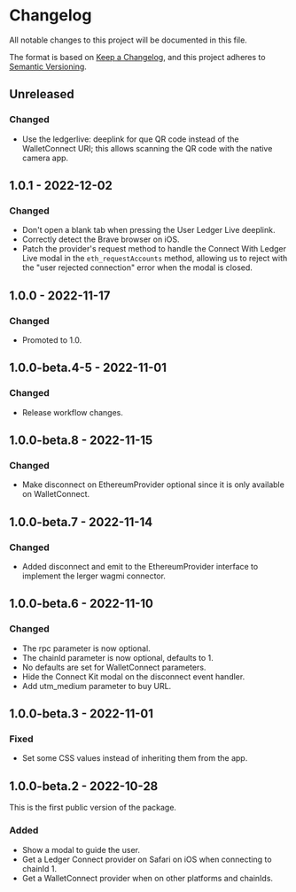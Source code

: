 # Changelog

All notable changes to this project will be documented in this file.

The format is based on [Keep a Changelog](https://keepachangelog.com/en/1.0.0/),
and this project adheres to [Semantic Versioning](https://semver.org/spec/v2.0.0.html).

## Unreleased
### Changed
- Use the ledgerlive: deeplink for que QR code instead of the WalletConnect
  URI; this allows scanning the QR code with the native camera app.

## 1.0.1 - 2022-12-02
### Changed
- Don't open a blank tab when pressing the User Ledger Live deeplink.
- Correctly detect the Brave browser on iOS.
- Patch the provider's request method to handle the Connect With Ledger Live
  modal in the `eth_requestAccounts` method, allowing us to reject with the
  "user rejected connection" error when the modal is closed.

## 1.0.0 - 2022-11-17
### Changed
- Promoted to 1.0.

## 1.0.0-beta.4-5 - 2022-11-01
### Changed
- Release workflow changes.

## 1.0.0-beta.8 - 2022-11-15
### Changed
- Make disconnect on EthereumProvider optional since it is only available on
  WalletConnect.

## 1.0.0-beta.7 - 2022-11-14
### Changed
- Added disconnect and emit to the EthereumProvider interface to implement
  the lerger wagmi connector.

## 1.0.0-beta.6 - 2022-11-10
### Changed
- The rpc parameter is now optional.
- The chainId parameter is now optional, defaults to 1.
- No defaults are set for WalletConnect parameters.
- Hide the Connect Kit modal on the disconnect event handler.
- Add utm_medium parameter to buy URL.

## 1.0.0-beta.3 - 2022-11-01
### Fixed
- Set some CSS values instead of inheriting them from the app.

## 1.0.0-beta.2 - 2022-10-28
This is the first public version of the package.

### Added
- Show a modal to guide the user.
- Get a Ledger Connect provider on Safari on iOS when connecting to chainId 1.
- Get a WalletConnect provider when on other platforms and chainIds.
